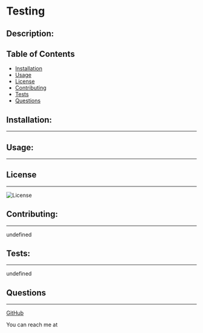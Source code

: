  # Testing

## Description:



## Table of Contents

* [Installation](#installation)
* [Usage](#usage)
* [License](#license)
* [Contributing](#contributing)
* [Tests](#tests)
* [Questions](#questions)

## Installation:
---


## Usage:
---


## License
---

![License](https://img.shields.io/badge/License-MIT-blueviolet.svg?style=plastic&logo=appveyor)

## Contributing:
---
undefined

## Tests:
---
undefined

## Questions
---
[GitHub](https://github.com/)

You can reach me at 